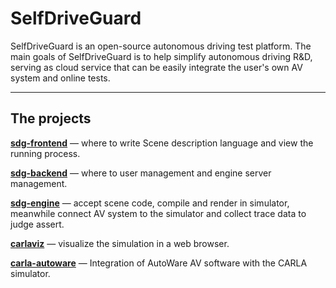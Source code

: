# SelfDriveGuard

SelfDriveGuard is an open-source autonomous driving test platform. The main goals of SelfDriveGuard is to help simplify autonomous driving R&D, serving as cloud service that can be easily integrate the user's own AV system and online tests.

---
## The projects

[__sdg-frontend__](https://github.com/SelfDriveGuard/sdg-frontend) — where to write Scene description language and view the running process.

[__sdg-backend__](https://github.com/SelfDriveGuard/sdg-backend) — where to user management and engine server management. 

[__sdg-engine__](https://github.com/SelfDriveGuard/sdg-engine) — accept scene code, compile and render in simulator, meanwhile connect AV system to the simulator and collect trace data to judge assert.

[__carlaviz__](https://github.com/SelfDriveGuard/carlaviz) — visualize the simulation in a web browser. 

[__carla-autoware__](https://github.com/SelfDriveGuard/carla-autoware) — Integration of AutoWare AV software with the CARLA simulator.